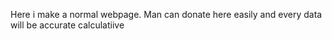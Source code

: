 Here i make a normal webpage. Man can donate here easily and every data will be accurate calculatiive 
